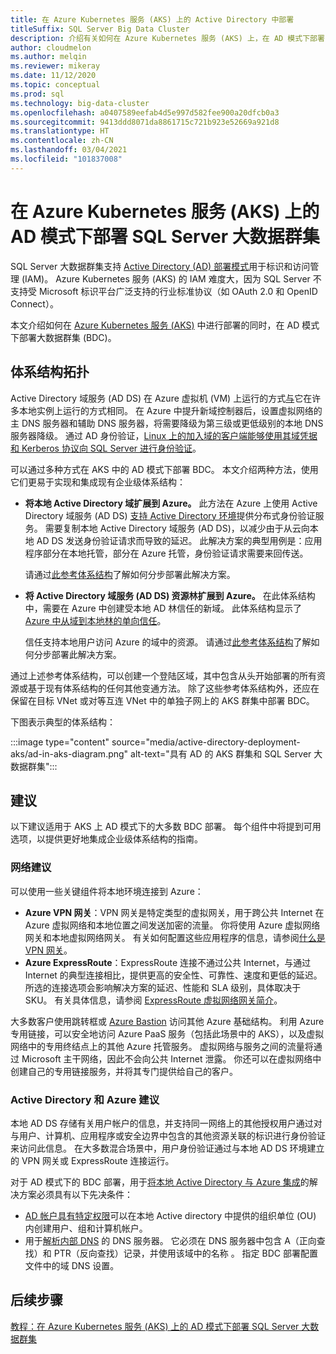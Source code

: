 ```yaml
---
title: 在 Azure Kubernetes 服务 (AKS) 上的 Active Directory 中部署
titleSuffix: SQL Server Big Data Cluster
description: 介绍有关如何在 Azure Kubernetes 服务 (AKS) 上，在 AD 模式下部署 SQL Server 大数据群集的概念和计划信息。
author: cloudmelon
ms.author: melqin
ms.reviewer: mikeray
ms.date: 11/12/2020
ms.topic: conceptual
ms.prod: sql
ms.technology: big-data-cluster
ms.openlocfilehash: a0407589eefab4d5e997d582fee900a20dfcb0a3
ms.sourcegitcommit: 9413ddd8071da8861715c721b923e52669a921d8
ms.translationtype: HT
ms.contentlocale: zh-CN
ms.lasthandoff: 03/04/2021
ms.locfileid: "101837008"
---
```

# <a name="deploy-sql-server-big-data-clusters-in-ad-mode-on-azure-kubernetes-services-aks"></a>在 Azure Kubernetes 服务 (AKS) 上的 AD 模式下部署 SQL Server 大数据群集

SQL Server 大数据群集支持 [Active Directory (AD) 部署模式](./active-directory-prerequisites.md)用于标识和访问管理 (IAM)。 Azure Kubernetes 服务 (AKS) 的 IAM 难度大，因为 SQL Server 不支持受 Microsoft 标识平台广泛支持的行业标准协议（如 OAuth 2.0 和 OpenID Connect）。  

本文介绍如何在 [Azure Kubernetes 服务 (AKS)](/azure/aks/intro-kubernetes) 中进行部署的同时，在 AD 模式下部署大数据群集 (BDC)。 

## <a name="architecture-topologies"></a>体系结构拓扑

Active Directory 域服务 (AD DS) 在 Azure 虚拟机 (VM) 上运行的方式[与](/windows-server/identity/ad-ds/deploy/virtual-dc/adds-on-azure-vm)它在许多本地实例上运行的方式相同。  在 Azure 中提升新域控制器后，设置虚拟网络的主 DNS 服务器和辅助 DNS 服务器，将需要降级为第三级或更低级别的本地 DNS 服务器降级。 通过 AD 身份验证，[Linux 上的加入域的客户端能够使用其域凭据和 Kerberos 协议向 SQL Server 进行身份验证](../linux/sql-server-linux-active-directory-auth-overview.md)。

可以通过多种方式在 AKS 中的 AD 模式下部署 BDC。  本文介绍两种方法，使用它们更易于实现和集成现有企业级体系结构：

* **将本地 Active Directory 域扩展到 Azure。** 此方法在 Azure 上使用 Active Directory 域服务 (AD DS) [支持 Active Directory 环境](/azure/architecture/reference-architectures/identity/adds-extend-domain)提供分布式身份验证服务。 需要复制本地 Active Directory 域服务 (AD DS)，以减少由于从云向本地 AD DS 发送身份验证请求而导致的延迟。 此解决方案的典型用例是：应用程序部分在本地托管，部分在 Azure 托管，身份验证请求需要来回传送。

   请通过[此参考体系结构](https://github.com/mspnp/identity-reference-architectures/tree/master/adds-extend-domain)了解如何分步部署此解决方案。

* **将 Active Directory 域服务 (AD DS) 资源林扩展到 Azure。** 在此体系结构中，需要在 Azure 中创建受本地 AD 林信任的新域。 此体系结构显示了[ Azure 中从域到本地林的单向信任](/azure/architecture/reference-architectures/identity/adds-forest)。

   信任支持本地用户访问 Azure 的域中的资源。 请通过[此参考体系结构](https://github.com/mspnp/identity-reference-architectures/tree/master/adds-forest)了解如何分步部署此解决方案。

通过上述参考体系结构，可以创建一个登陆区域，其中包含从头开始部署的所有资源或基于现有体系结构的任何其他变通方法。 除了这些参考体系结构外，还应在保留在目标 VNet 或对等互连 VNet 中的单独子网上的 AKS 群集中部署 BDC。

下图表示典型的体系结构：

:::image type="content" source="media/active-directory-deployment-aks/ad-in-aks-diagram.png" alt-text="具有 AD 的 AKS 群集和 SQL Server 大数据群集":::

## <a name="recommendations"></a>建议

以下建议适用于 AKS 上 AD 模式下的大多数 BDC 部署。 每个组件中将提到可用选项，以提供更好地集成企业级体系结构的指南。

### <a name="networking-recommendations"></a>网络建议

可以使用一些关键组件将本地环境连接到 Azure：

* **Azure VPN 网关**：VPN 网关是特定类型的虚拟网关，用于跨公共 Internet 在 Azure 虚拟网络和本地位置之间发送加密的流量。 你将使用 Azure 虚拟网络网关和本地虚拟网络网关。 有关如何配置这些应用程序的信息，请参阅[什么是 VPN 网关](/azure/vpn-gateway/vpn-gateway-about-vpngateways)。
* **Azure ExpressRoute**：ExpressRoute 连接不通过公共 Internet，与通过 Internet 的典型连接相比，提供更高的安全性、可靠性、速度和更低的延迟。 所选的连接选项会影响解决方案的延迟、性能和 SLA 级别，具体取决于 SKU。 有关具体信息，请参阅 [ExpressRoute 虚拟网络网关简介](/azure/expressroute/expressroute-about-virtual-network-gateways)。

大多数客户使用跳转框或 [Azure Bastion](/azure/bastion/bastion-overview) 访问其他 Azure 基础结构。 利用 Azure专用链接，可以安全地访问 Azure PaaS 服务（包括此场景中的 AKS），以及虚拟网络中的专用终结点上的其他 Azure 托管服务。 虚拟网络与服务之间的流量将通过 Microsoft 主干网络，因此不会向公共 Internet 泄露。 你还可以在虚拟网络中创建自己的专用链接服务，并将其专门提供给自己的客户。

### <a name="active-directory-and-azure-recommendation"></a>Active Directory 和 Azure 建议

本地 AD DS 存储有关用户帐户的信息，并支持同一网络上的其他授权用户通过对与用户、计算机、应用程序或安全边界中包含的其他资源关联的标识进行身份验证来访问此信息。 在大多数混合场景中，用户身份验证通过与本地 AD DS 环境建立的 VPN 网关或 ExpressRoute 连接运行。  

对于 AD 模式下的 BDC 部署，用于[将本地 Active Directory 与 Azure 集成](/azure/architecture/reference-architectures/identity/)的解决方案必须具有以下先决条件：

* [AD 帐户具有特定权限](active-directory-prerequisites.md)可以在本地 Active directory 中提供的组织单位 (OU) 内创建用户、组和计算机帐户。
* 用于[解析内部 DNS](active-directory-dns-reconciliation.md) 的 DNS 服务器。 它必须在 DNS 服务器中包含 A（正向查找）和 PTR（反向查找）记录，并使用该域中的名称 。 指定 BDC 部署配置文件中的域 DNS 设置。  

## <a name="next-steps"></a>后续步骤

[教程：在 Azure Kubernetes 服务 (AKS) 上的 AD 模式下部署 SQL Server 大数据群集](active-directory-deployment-aks-tutorial.md)